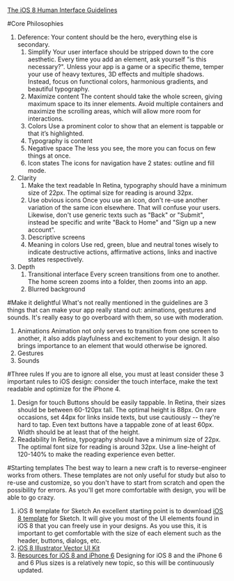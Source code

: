 [The iOS 8 Human Interface Guidelines](https://developer.apple.com/library/ios/documentation/UserExperience/Conceptual/MobileHIG/)

#Core Philosophies

1. Deference: Your content should be the hero, everything else is secondary.
    1. Simplify
        Your user interface should be stripped down to the core aesthetic. Every time you add an element, ask yourself "is this necessary?". Unless your app is a game or a specific theme, temper your use of heavy textures, 3D effects and multiple shadows. Instead, focus on functional colors, harmonious gradients, and beautiful typography.
    2. Maximize content
        The content should take the whole screen, giving maximum space to its inner elements. Avoid multiple containers and maximize the scrolling areas, which will allow more room for interactions.
    3. Colors
        Use a prominent color to show that an element is tappable or that it’s highlighted.
    4. Typography is content
    5. Negative space
        The less you see, the more you can focus on few things at once.
    6. Icon states
        The icons for navigation have 2 states: outline and fill mode.
2. Clarity
    1. Make the text readable
        In Retina, typography should have a minimum size of 22px. The optimal size for reading is around 32px.
    2. Use obvious icons
        Once you use an icon, don't re-use another variation of the same icon elsewhere. That will confuse your users. Likewise, don't use generic texts such as "Back" or "Submit", instead be specific and write "Back to Home" and "Sign up a new account".
    3. Descriptive screens
    4. Meaning in colors
        Use red, green, blue and neutral tones wisely to indicate destructive actions, affirmative actions, links and inactive states respectively.
3. Depth
    1. Transitional interface
         Every screen transitions from one to another. The home screen zooms into a folder, then zooms into an app.
    2. Blurred background

#Make it delightful
What's not really mentioned in the guidelines are 3 things that can make your app really stand out: animations, gestures and sounds. It's really easy to go overboard with them, so use with moderation.

1. Animations
    Animation not only serves to transition from one screen to another, it also adds playfulness and excitement to your design. It also brings importance to an element that would otherwise be ignored.
2. Gestures
3. Sounds

#Three rules
If you are to ignore all else, you must at least consider these 3 important rules to iOS design: consider the touch interface, make the text readable and optimize for the iPhone 4.

1. Design for touch
    Buttons should be easily tappable. In Retina, their sizes should be between 60-120px tall. The optimal height is 88px. On rare occasions, set 44px for links inside texts, but use cautiously -- they're hard to tap. Even text buttons have a tappable zone of at least 60px. Width should be at least that of the height.
2. Readability
    In Retina, typography should have a minimum size of 22px. The optimal font size for reading is around 32px. Use a line-height of 120-140% to make the reading experience even better.

#Starting templates
The best way to learn a new craft is to reverse-engineer works from others. These templates are not only useful for study but also to re-use and customize, so you don't have to start from scratch and open the possibility for errors. As you'll get more comfortable with design, you will be able to go crazy.

1. iOS 8 template for Sketch
    An excellent starting point is to download [iOS 8 template](http://www.teehanlax.com/tools/iphone-sketch-app/) for Sketch. It will give you most of the UI elements found in iOS 8 that you can freely use in your designs. As you use this, it is important to get comfortable with the size of each element such as the header, buttons, dialogs, etc.
2. [iOS 8 Illustrator Vector UI Kit](http://mercury.io/blog/ios-8-illustrator-vector-ui-kit-update)
3. [Resources for iOS 8 and iPhone 6](https://designcode.io/iphone6)
    Designing for iOS 8 and the iPhone 6 and 6 Plus sizes is a relatively new topic, so this will be continuously updated.
